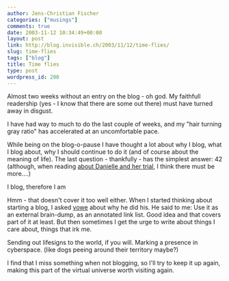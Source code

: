 ```yaml
---
author: Jens-Christian Fischer
categories: ["musings"]
comments: true
date: 2003-11-12 10:34:49+00:00
layout: post
link: http://blog.invisible.ch/2003/11/12/time-flies/
slug: time-flies
tags: ["blog"]
title: Time flies
type: post
wordpress_id: 200
---
```


Almost two weeks without an entry on the blog - oh god. My faithfull readership (yes - I know that there are some out there) must have turned away in disgust. 

I have had way to much to do the last couple of weeks, and my "hair turning gray ratio" has accelerated at an uncomfortable pace.

While being on the blog-o-pause I have thought a lot about why I blog, what I blog about, why I should continue to do it (and of course about the meaning of life). The last question - thankfully - has the simplest answer: 42 (although, when reading [about Danielle and her trial](http://www.bruceelgort.com/blogs/be.nsf/plinks/BELT-5T6VD2), I think there must be more....)

I blog, therefore I am

Hmm - that doesn't cover it too well either. When I started thinking about starting a blog, I asked [vowe](http://vowe.net) about why he did his. He said to me: Use it as an external brain-dump, as an annotated link list. Good idea and that covers part of it at least. But then sometimes I get the urge to write about things I care about, things that irk me. 

Sending out lifesigns to the world, if you will. Marking a presence in cyberspace. (like dogs peeing around their territory maybe?)

I find that I miss something when not blogging, so I'll try to keep it up again, making this part of the virtual universe worth visiting again.
